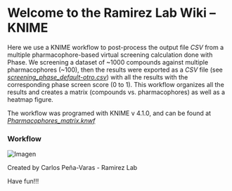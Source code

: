 # Welcome to the Ramirez Lab Wiki – KNIME

Here we use a KNIME workflow to post-process the output file *CSV* from a multiple pharmacophore-based virtual screening calculation done with Phase. We screening a dataset of ~1000 compounds against multiple pharmacophores (~100), then the results were exported as a *CSV* file (see [*screening_phase_default-otro.csv*](https://github.com/ramirezlab/WIKI/blob/master/KNIME/Processing-Pharmacophores-from-Phase/screening_phase_default-otro.csv)) with all the results with the corresponding phase screen score (0 to 1). This workflow organizes all the results and creates a matrix (compounds vs. pharmacophores) as well as a heatmap figure.




The workflow was programed with KNIME v 4.1.0, and can be found at [*Pharmacophores_matrix.knwf*](https://github.com/ramirezlab/WIKI/blob/master/KNIME/Processing-Pharmacophores-from-Phase/Pharmacophores_matrix.knwf)

### Workflow
![Imagen](https://github.com/ramirezlab/WIKI/blob/master/KNIME/Processing-Pharmacophores-from-Phase/Pharmacofore.png)


Created by Carlos Peña-Varas - Ramirez Lab


Have fun!!!




